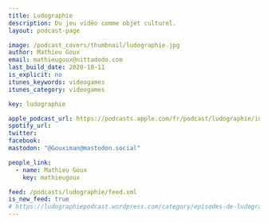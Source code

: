 ```yaml
---
title: Ludographie
description: Du jeu vidéo comme objet culturel.
layout: podcast-page

image: /podcast_covers/thumbnail/ludographie.jpg
author: Mathieu Goux
email: mathieugoux@nittadodo.com
last_build_date: 2020-10-11
is_explicit: no
itunes_keywords: videogames
itunes_category: videogames

key: ludographie

apple_podcast_url: https://podcasts.apple.com/fr/podcast/ludographie/id1526060540
spotify_url: 
twitter: 
facebook:
mastodon: "@Gouximan@mastodon.social"

people_link: 
  - name: Mathieu Goux
    key: mathieugoux

feed: /podcasts/ludographie/feed.xml
is_new_feed: true
# https://ludographiepodcast.wordpress.com/category/episodes-de-ludographie/feed
---
```


<Podcast/>

<!-- #### [Retrouvez pour l'instant tous les épisodes de Ludographie sur le blog Wordpress](https://ludographiepodcast.wordpress.com) -->

